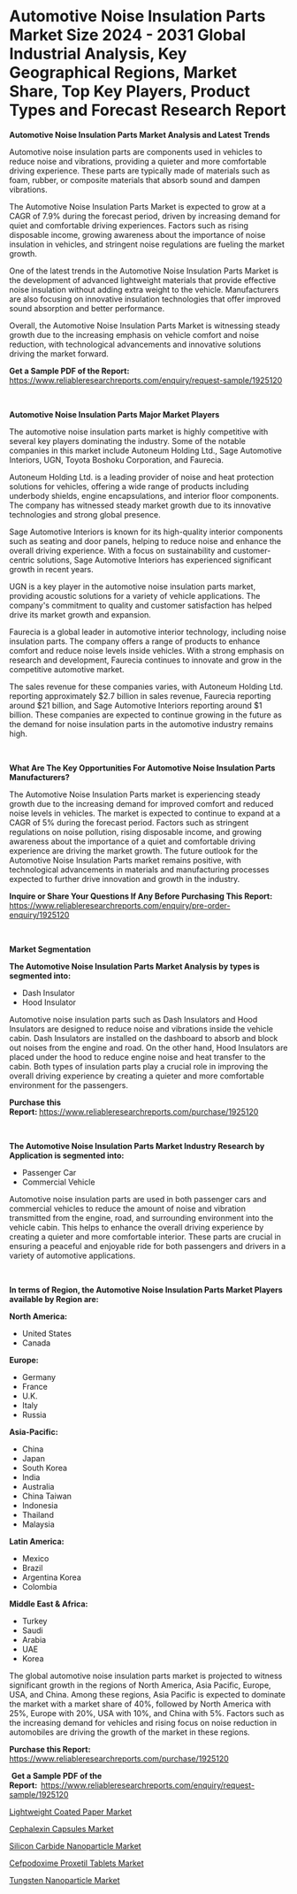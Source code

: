 <p><h1>Automotive Noise Insulation Parts Market Size 2024 - 2031 Global Industrial Analysis, Key Geographical Regions, Market Share, Top Key Players, Product Types and Forecast Research Report</h1></p><p><strong>Automotive Noise Insulation Parts Market Analysis and Latest Trends</strong></p>
<p><p>Automotive noise insulation parts are components used in vehicles to reduce noise and vibrations, providing a quieter and more comfortable driving experience. These parts are typically made of materials such as foam, rubber, or composite materials that absorb sound and dampen vibrations.</p><p>The Automotive Noise Insulation Parts Market is expected to grow at a CAGR of 7.9% during the forecast period, driven by increasing demand for quiet and comfortable driving experiences. Factors such as rising disposable income, growing awareness about the importance of noise insulation in vehicles, and stringent noise regulations are fueling the market growth.</p><p>One of the latest trends in the Automotive Noise Insulation Parts Market is the development of advanced lightweight materials that provide effective noise insulation without adding extra weight to the vehicle. Manufacturers are also focusing on innovative insulation technologies that offer improved sound absorption and better performance.</p><p>Overall, the Automotive Noise Insulation Parts Market is witnessing steady growth due to the increasing emphasis on vehicle comfort and noise reduction, with technological advancements and innovative solutions driving the market forward.</p></p>
<p><strong>Get a Sample PDF of the Report:&nbsp;</strong> <a href="https://www.reliableresearchreports.com/enquiry/request-sample/1925120">https://www.reliableresearchreports.com/enquiry/request-sample/1925120</a></p>
<p>&nbsp;</p>
<p><strong>Automotive Noise Insulation Parts Major Market Players</strong></p>
<p><p>The automotive noise insulation parts market is highly competitive with several key players dominating the industry. Some of the notable companies in this market include Autoneum Holding Ltd., Sage Automotive Interiors, UGN, Toyota Boshoku Corporation, and Faurecia. </p><p>Autoneum Holding Ltd. is a leading provider of noise and heat protection solutions for vehicles, offering a wide range of products including underbody shields, engine encapsulations, and interior floor components. The company has witnessed steady market growth due to its innovative technologies and strong global presence. </p><p>Sage Automotive Interiors is known for its high-quality interior components such as seating and door panels, helping to reduce noise and enhance the overall driving experience. With a focus on sustainability and customer-centric solutions, Sage Automotive Interiors has experienced significant growth in recent years.</p><p>UGN is a key player in the automotive noise insulation parts market, providing acoustic solutions for a variety of vehicle applications. The company's commitment to quality and customer satisfaction has helped drive its market growth and expansion.</p><p>Faurecia is a global leader in automotive interior technology, including noise insulation parts. The company offers a range of products to enhance comfort and reduce noise levels inside vehicles. With a strong emphasis on research and development, Faurecia continues to innovate and grow in the competitive automotive market.</p><p>The sales revenue for these companies varies, with Autoneum Holding Ltd. reporting approximately $2.7 billion in sales revenue, Faurecia reporting around $21 billion, and Sage Automotive Interiors reporting around $1 billion. These companies are expected to continue growing in the future as the demand for noise insulation parts in the automotive industry remains high.</p></p>
<p>&nbsp;</p>
<p><strong>What Are The Key Opportunities For Automotive Noise Insulation Parts Manufacturers?</strong></p>
<p><p>The Automotive Noise Insulation Parts market is experiencing steady growth due to the increasing demand for improved comfort and reduced noise levels in vehicles. The market is expected to continue to expand at a CAGR of 5% during the forecast period. Factors such as stringent regulations on noise pollution, rising disposable income, and growing awareness about the importance of a quiet and comfortable driving experience are driving the market growth. The future outlook for the Automotive Noise Insulation Parts market remains positive, with technological advancements in materials and manufacturing processes expected to further drive innovation and growth in the industry.</p></p>
<p><strong>Inquire or Share Your Questions If Any Before Purchasing This Report:</strong> <a href="https://www.reliableresearchreports.com/enquiry/pre-order-enquiry/1925120">https://www.reliableresearchreports.com/enquiry/pre-order-enquiry/1925120</a></p>
<p>&nbsp;</p>
<p><strong>Market Segmentation</strong></p>
<p><strong>The Automotive Noise Insulation Parts Market Analysis by types is segmented into:</strong></p>
<p><ul><li>Dash Insulator</li><li>Hood Insulator</li></ul></p>
<p><p>Automotive noise insulation parts such as Dash Insulators and Hood Insulators are designed to reduce noise and vibrations inside the vehicle cabin. Dash Insulators are installed on the dashboard to absorb and block out noises from the engine and road. On the other hand, Hood Insulators are placed under the hood to reduce engine noise and heat transfer to the cabin. Both types of insulation parts play a crucial role in improving the overall driving experience by creating a quieter and more comfortable environment for the passengers.</p></p>
<p><strong>Purchase this Report:&nbsp;</strong><a href="https://www.reliableresearchreports.com/purchase/1925120">https://www.reliableresearchreports.com/purchase/1925120</a></p>
<p>&nbsp;</p>
<p><strong>The Automotive Noise Insulation Parts Market Industry Research by Application is segmented into:</strong></p>
<p><ul><li>Passenger Car</li><li>Commercial Vehicle</li></ul></p>
<p><p>Automotive noise insulation parts are used in both passenger cars and commercial vehicles to reduce the amount of noise and vibration transmitted from the engine, road, and surrounding environment into the vehicle cabin. This helps to enhance the overall driving experience by creating a quieter and more comfortable interior. These parts are crucial in ensuring a peaceful and enjoyable ride for both passengers and drivers in a variety of automotive applications.</p></p>
<p>&nbsp;</p>
<p><strong>In terms of Region, the Automotive Noise Insulation Parts Market Players available by Region are:</strong></p>
<p>
    <p> <strong> North America: </strong>
        <ul>
            <li>United States</li>
            <li>Canada</li>
        </ul>
        </p> 
    <p> <strong> Europe: </strong>
        <ul>
            <li>Germany</li>
            <li>France</li>
            <li>U.K.</li>
            <li>Italy</li>
            <li>Russia</li>
        </ul>
        </p> 
    <p> <strong> Asia-Pacific: </strong>
        <ul>
            <li>China</li>
            <li>Japan</li>
            <li>South Korea</li>
            <li>India</li>
            <li>Australia</li>
            <li>China Taiwan</li>
            <li>Indonesia</li>
            <li>Thailand</li>
            <li>Malaysia</li>
        </ul>
        </p> 
    <p> <strong> Latin America: </strong>
        <ul>
            <li>Mexico</li>
            <li>Brazil</li>
            <li>Argentina Korea</li>
            <li>Colombia</li>
        </ul>
        </p> 
    <p> <strong> Middle East & Africa: </strong>
        <ul>
            <li>Turkey</li>
            <li>Saudi</li>
            <li>Arabia</li>
            <li>UAE</li>
            <li>Korea</li>
        </ul>
    </p>
    </p>
<p><p>The global automotive noise insulation parts market is projected to witness significant growth in the regions of North America, Asia Pacific, Europe, USA, and China. Among these regions, Asia Pacific is expected to dominate the market with a market share of 40%, followed by North America with 25%, Europe with 20%, USA with 10%, and China with 5%. Factors such as the increasing demand for vehicles and rising focus on noise reduction in automobiles are driving the growth of the market in these regions.</p></p>
<p><strong>Purchase this Report: </strong><a href="https://www.reliableresearchreports.com/purchase/1925120">https://www.reliableresearchreports.com/purchase/1925120</a></p>
<p>&nbsp;<strong>Get a Sample PDF of the Report:&nbsp;&nbsp;</strong><a href="https://www.reliableresearchreports.com/enquiry/request-sample/1925120">https://www.reliableresearchreports.com/enquiry/request-sample/1925120</a></p>
<p><strong></strong></p>
<p><p><a href="https://poised-avenue-46d.notion.site/Lightweight-Coated-Paper-Market-Size-Market-Share-and-Global-Market-Analysis-Report-2024-2031-1e570d857be04dc583b9eb31baeafa0b">Lightweight Coated Paper Market</a></p><p><a href="https://fearless-okapi-6c8.notion.site/Insights-into-Cephalexin-Capsules-Market-Size-Analysing-Market-Share-Trends-and-Growth-from-2024--0a025bb7071e4b6e93dbfa5950acdd47">Cephalexin Capsules Market</a></p><p><a href="https://view.publitas.com/reportprime-1/silicon-carbide-nanoparticle-market-size-2024-2031-global-industrial-analysis-key-geographical-regions-market-share-top-key-players-product-types-and-forecast-research-report/">Silicon Carbide Nanoparticle Market</a></p><p><a href="https://gamy-alyssum-396.notion.site/Cefpodoxime-Proxetil-Tablets-Market-Provides-a-Comprehensive-Analysis-Including-a-Macro-Overview-of--60e4bbeda0e642818a89d3856fba00f2">Cefpodoxime Proxetil Tablets Market</a></p><p><a href="https://view.publitas.com/reportprime-1/tungsten-nanoparticle-market-size-share-trends-analysis-report-by-material-by-type-by-end-user-by-region-and-segment-forecasts-2024-2031/">Tungsten Nanoparticle Market</a></p></p>